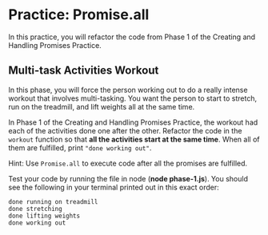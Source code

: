 # Practice: Promise.all

In this practice, you will refactor the code from Phase 1 of the Creating and
Handling Promises Practice.


## Multi-task Activities Workout

In this phase, you will force the person working out to do a really intense
workout that involves multi-tasking. You want the person to start to stretch,
run on the treadmill, and lift weights all at the same time.

In Phase 1 of the Creating and Handling Promises Practice, the workout had each
of the activities done one after the other. Refactor the code in the `workout`
function so that **all the activities start at the same time**. When all of them
are fulfilled, print `"done working out"`.

Hint: Use `Promise.all` to execute code after all the promises are fulfilled.

Test your code by running the file in node (**node phase-1.js**). You should see
the following in your terminal printed out in this exact order:

```plaintext
done running on treadmill
done stretching
done lifting weights
done working out
```
